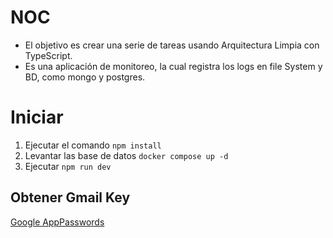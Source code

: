 # NOC
- El objetivo es crear una serie de tareas usando Arquitectura Limpia con TypeScript.
- Es una aplicación de monitoreo, la cual registra los logs en file System y BD, como mongo y postgres. 


# Iniciar
1. Ejecutar el comando ``npm install``
2. Levantar las base de datos ``docker compose up -d`` 
3. Ejecutar ``npm run dev``

## Obtener Gmail Key
[Google AppPasswords](https://myaccount.google.com/u/0/apppasswords)
